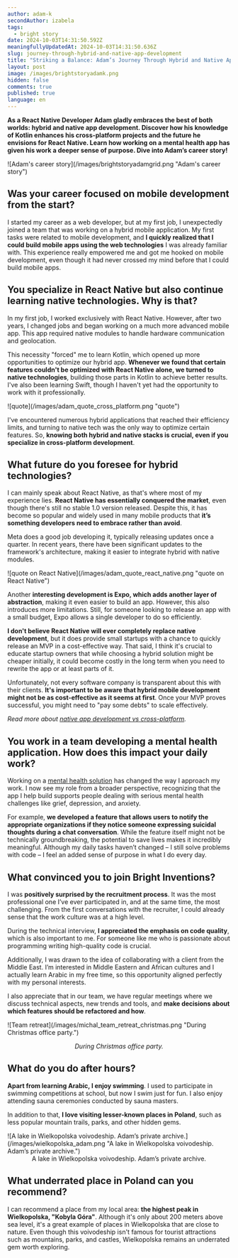 ```yaml
---
author: adam-k
secondAuthor: izabela
tags:
  - bright story
date: 2024-10-03T14:31:50.592Z
meaningfullyUpdatedAt: 2024-10-03T14:31:50.636Z
slug: journey-through-hybrid-and-native-app-development
title: "Striking a Balance: Adam’s Journey Through Hybrid and Native App Development"
layout: post
image: /images/brightstoryadamk.png
hidden: false
comments: true
published: true
language: en
---
```

**As a React Native Developer Adam gladly embraces the best of both worlds: hybrid and native app development. Discover how his knowledge of Kotlin enhances his cross-platform projects and the future he envisions for React Native. Learn how working on a mental health app has given his work a deeper sense of purpose. Dive into Adam’s career story!**

<div className="image">![Adam's career story](/images/brightstoryadamgrid.png "Adam's career story")</div>

## Was your career focused on mobile development from the start?

I started my career as a web developer, but at my first job, I unexpectedly joined a team that was working on a hybrid mobile application. My first tasks were related to mobile development, and **I quickly realized that I could build mobile apps using the web technologies** I was already familiar with. This experience really empowered me and got me hooked on mobile development, even though it had never crossed my mind before that I could build mobile apps.

## You specialize in React Native but also continue learning native technologies. Why is that?

In my first job, I worked exclusively with React Native. However, after two years, I changed jobs and began working on a much more advanced mobile app. This app required native modules to handle hardware communication and geolocation. 

This necessity "forced" me to learn Kotlin, which opened up more opportunities to optimize our hybrid app. **Whenever we found that certain features couldn't be optimized with React Native alone, we turned to native technologies**, building those parts in Kotlin to achieve better results. I've also been learning Swift, though I haven't yet had the opportunity to work with it professionally. 

<div className="image">![quote](/images/adam_quote_cross_platform.png "quote")</div>

I've encountered numerous hybrid applications that reached their efficiency limits, and turning to native tech was the only way to optimize certain features. So, **knowing both hybrid and native stacks is crucial, even if you specialize in cross-platform development**.

## What future do you foresee for hybrid technologies?

I can mainly speak about React Native, as that's where most of my experience lies. **React Native has essentially conquered the market**, even though there's still no stable 1.0 version released. Despite this, it has become so popular and widely used in many mobile products that **it’s something developers need to embrace rather than avoid**. 

Meta does a good job developing it, typically releasing updates once a quarter. In recent years, there have been significant updates to the framework's architecture, making it easier to integrate hybrid with native modules.

<div className="image">![quote on React Native](/images/adam_quote_react_native.png "quote on React Native")</div>

Another **interesting development is Expo, which adds another layer of abstraction**, making it even easier to build an app. However, this also introduces more limitations. Still, for someone looking to release an app with a small budget, Expo allows a single developer to do so efficiently.

**I don't believe React Native will ever completely replace native development**, but it does provide small startups with a chance to quickly release an MVP in a cost-effective way. That said, I think it's crucial to educate startup owners that while choosing a hybrid solution might be cheaper initially, it could become costly in the long term when you need to rewrite the app or at least parts of it. 

Unfortunately, not every software company is transparent about this with their clients. **It's important to be aware that hybrid mobile development might not be as cost-effective as it seems at first**. Once your MVP proves successful, you might need to "pay some debts" to scale effectively.

*Read more about [native app development vs cross-platform](/blog/native-app-development-vs-cross-platform/).*

## You work in a team developing a mental health application. How does this impact your daily work?

Working on a [mental health solution](/projects/online-group-support/) has changed the way I approach my work. I now see my role from a broader perspective, recognizing that the app I help build supports people dealing with serious mental health challenges like grief, depression, and anxiety. 

For example, **we developed a feature that allows users to notify the appropriate organizations if they notice someone expressing suicidal thoughts during a chat conversation**. While the feature itself might not be technically groundbreaking, the potential to save lives makes it incredibly meaningful. Although my daily tasks haven’t changed – I still solve problems with code – I feel an added sense of purpose in what I do every day.

## What convinced you to join Bright Inventions?

I was **positively surprised by the recruitment process**. It was the most professional one I’ve ever participated in, and at the same time, the most challenging. From the first conversations with the recruiter, I could already sense that the work culture was at a high level. 

During the technical interview, **I appreciated the emphasis on code quality**, which is also important to me. For someone like me who is passionate about programming writing high-quality code is crucial.

Additionally, I was drawn to the idea of collaborating with a client from the Middle East. I’m interested in Middle Eastern and African cultures and I actually learn Arabic in my free time, so this opportunity aligned perfectly with my personal interests.

I also appreciate that in our team, we have regular meetings where we discuss technical aspects, new trends and tools, and **make decisions about which features should be refactored and how**.

<div className="image">![Team retreat](/images/michal_team_retreat_christmas.png "During Christmas office party.")</div>

*<center>*During Christmas office party.*</center>*

## What do you do after hours?

**Apart from learning Arabic, I enjoy swimming**. I used to participate in swimming competitions at school, but now I swim just for fun. I also enjoy attending sauna ceremonies conducted by sauna masters.

In addition to that, **I love visiting lesser-known places in Poland**, such as less popular mountain trails, parks, and other hidden gems.

<div className="image">![A lake in Wielkopolska voivodeship. Adam’s private archive.](/images/wielkopolska_adam.png "A lake in Wielkopolska voivodeship. Adam’s private archive.")</div>

<center>A lake in Wielkopolska voivodeship. Adam’s private archive.</center>

## What underrated place in Poland can you recommend?

I can recommend a place from my local area: **the highest peak in Wielkopolska, "Kobyla Góra"**. Although it's only about 200 meters above sea level, it's a great example of places in Wielkopolska that are close to nature. Even though this voivodeship isn't famous for tourist attractions such as mountains, parks, and castles, Wielkopolska remains an underrated gem worth exploring.